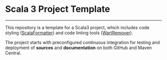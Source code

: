 [TODO: change title]: #
# Scala 3 Project Template

[TODO: replace :owner, :repo, :group, :artifact in the following links]: #
<!--
[![GitHub Release](https://img.shields.io/github/v/tag/:owner/:repo?label=Github&color=blue)](https://github.com/:owner/:repo/releases)
[![Maven Central](https://img.shields.io/maven-central/v/:group/:artifact?label=Maven%20Central&color=blue)](https://central.sonatype.com/artifact/:group/:artifact)
[![Test](https://github.com/:owner/:repo/actions/workflows/continuous-testing.yml/badge.svg)](https://github.com/:owner/:repo/actions/workflows/continuous-testing.yml)
[![Deployment](https://github.com/:owner/:repo/actions/workflows/continuous-deployment.yml/badge.svg)](https://github.com/:owner/:repo/actions/workflows/continuous-deployment.yml)
[![FOSSA Status](https://app.fossa.io/api/projects/git%2Bgithub.com%2F:owner%2F:repo.svg)](https://fossa.com/)
-->
---

[TODO: change description]: #
This repository is a template for a Scala3 project, which includes code styling
([ScalaFormatter](https://scalameta.org/scalafmt/)) and code linting tools 
([WartRemover](https://www.wartremover.org/)). 

The project starts with preconfigured continuous integration for testing and 
deployment of **sources** and **documentation** on both GitHub and Maven Central.
